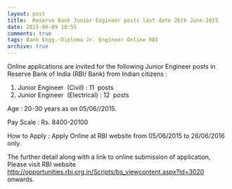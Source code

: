 ```yaml
---
layout: post
title:  Reserve Bank Junior Engineer posts last date 26th June-2015
date: 2015-06-09 10:55
comments: true
tags: Bank Engg.-Diploma Jr. Engineer Online RBI
archive: true
---
```

Online applications are invited for the following Junior Engineer posts in Reserve Bank of India (RBI/ Bank) from Indian citizens : 

1. Junior Engineer  (Civil) : 11  posts 
2. Junior Engineer  (Electrical) : 12  posts  

Age : 20-30 years as on 05/06//2015.

Pay Scale : Rs. 8400-20100

How to Apply : Apply Online at RBI website from 05/06/2015 to 26/06/2016 only. 

The further detail along with a link to online submission of application, Please visit RBI website <http://opportunities.rbi.org.in/Scripts/bs_viewcontent.aspx?Id=3020> onwards.
